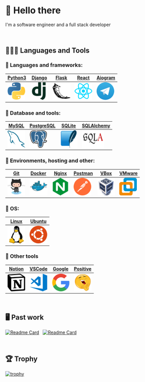  # 👋 Hello there
I'm a software engineer and a full stack developer
       
&nbsp;

## 👨🏼‍💻 Languages and Tools 
<div>

### 🐍 Languages and frameworks:
| <a href="https://www.python.org/">Python3</a> | <a href="https://www.djangoproject.com/">Django</a> | <a href="https://flask.palletsprojects.com/">Flask</a> | <a href="https://react.dev/">React</a> | <a href="https://aiogram.dev/">Aiogram</a> |
|----------|----------|----------|----------|----------|
|<img src="https://raw.githubusercontent.com/vompie/vompie/b0eb6233e89e7e2bf0b0e4a749729372157f1c1d/assets/python-icon.svg" title="Python"  alt="Python" width="55" height="55"/> |  <img src="https://raw.githubusercontent.com/vompie/vompie/b0eb6233e89e7e2bf0b0e4a749729372157f1c1d/assets/djangoproject-icon.svg" title="Django"  alt="Django" width="55" height="55"/> |  <img src="https://raw.githubusercontent.com/vompie/vompie/b0eb6233e89e7e2bf0b0e4a749729372157f1c1d/assets/pocoo_flask-icon.svg" title="Flask" alt="Flask" width="55" height="55"/> |  <img src="https://raw.githubusercontent.com/vompie/vompie/b0eb6233e89e7e2bf0b0e4a749729372157f1c1d/assets/reactjs-icon.svg" title="React" alt="React" width="55" height="55"/>|  <img src="https://raw.githubusercontent.com/vompie/vompie/b0eb6233e89e7e2bf0b0e4a749729372157f1c1d/assets/telegram-icon.svg" title="Aiogram" alt="Aiogram" width="55" height="55"/>| 

### 💾 Database and tools:

| <a href="https://www.mysql.com/">MySQL</a> | <a href="https://www.postgresql.org/">PostgreSQL</a> | <a href="https://www.sqlite.org/">SQLite</a> | <a href="https://www.sqlalchemy.org/">SQLAlchemy</a> |
|----------|----------|----------|----------|
|<img src="https://raw.githubusercontent.com/vompie/vompie/b03e9dc1ce056355fec9113d42a1205dc1e75fdb/assets/mysql-icon.svg" title="MySQL" alt="MySQL" width="55" height="55"/>|<img src="https://raw.githubusercontent.com/vompie/vompie/b0eb6233e89e7e2bf0b0e4a749729372157f1c1d/assets/postgresql-icon.svg" title="PostgreSQL" alt="PostgreSQL" width="55" height="55"/>|<img src="https://raw.githubusercontent.com/vompie/vompie/b03e9dc1ce056355fec9113d42a1205dc1e75fdb/assets/sqlite-icon.svg" title="SQLite" alt="SQLite" width="55" height="55"/>|<img src="https://raw.githubusercontent.com/vompie/vompie/dc36e766e048bd72d6ef31c613a35c2f5c62446f/assets/SQLAlchemy.svg" title="SQLAlchemy" alt="SQLAlchemy" width="70" height="55"/>|

### 🧰 Environments, hosting and other:

| <a href="https://github.com/">Git</a> | <a href="https://www.docker.com/">Docker</a> | <a href="https://nginx.org/">Nginx</a> | <a href="https://www.postman.com/">Postman</a> | <a href="https://www.virtualbox.org/">VBox</a> | <a href="https://www.vmware.com/">VMware</a> |
|----------|----------|----------|----------|----------|----------|
|<img src="https://raw.githubusercontent.com/vompie/vompie/b0eb6233e89e7e2bf0b0e4a749729372157f1c1d/assets/github-icon.svg" title="GitHub" alt="GitHub" width="55" height="55"/>|<img src="https://raw.githubusercontent.com/vompie/vompie/b0eb6233e89e7e2bf0b0e4a749729372157f1c1d/assets/docker-icon.svg" title="Docker" alt="Docker" width="55" height="55"/>|<img src="https://raw.githubusercontent.com/vompie/vompie/b0eb6233e89e7e2bf0b0e4a749729372157f1c1d/assets/nginx-icon.svg" title="Nginx" alt="Nginx" width="55" height="55"/>|<img src="https://raw.githubusercontent.com/vompie/vompie/b03e9dc1ce056355fec9113d42a1205dc1e75fdb/assets/getpostman-icon.svg" title="Postman" alt="Postman" width="55" height="55"/>| <img src="https://raw.githubusercontent.com/vompie/vompie/b03e9dc1ce056355fec9113d42a1205dc1e75fdb/assets/virtualbox-icon.svg" title="VBox" alt="VBox" width="55" height="55"/>|  <img src="https://raw.githubusercontent.com/vompie/vompie/b03e9dc1ce056355fec9113d42a1205dc1e75fdb/assets/vmware-workstation.svg" title="VMWare" alt="VMWare" width="55" height="55"/>|

### 🐧 OS:

| <a href="https://www.linux.org/">Linux</a> | <a href="https://ubuntu.com/">Ubuntu</a> |
|----------|----------|
| <img src="https://raw.githubusercontent.com/vompie/vompie/b03e9dc1ce056355fec9113d42a1205dc1e75fdb/assets/linux-icon.svg" title="Linux" alt="Linux" width="55" height="55"/> | <img src="https://raw.githubusercontent.com/vompie/vompie/b03e9dc1ce056355fec9113d42a1205dc1e75fdb/assets/ubuntu-icon.svg" title="Ubuntu" alt="Ubuntu" width="55" height="55"/>

### 🔧 Other tools

| <a href="https://www.notion.so/">Notion</a> | <a href="https://code.visualstudio.com/">VSCode</a> | <a href="https://www.google.com/">Google</a> | <a href="https://youtu.be/dQw4w9WgXcQ?si=39d936iFKX7BK-hB">Positive</a> |
|----------|----------|----------|----------|
|<img src="https://raw.githubusercontent.com/vompie/vompie/8a8e6f65b84384065bcd732eb2808f19e342d16a/assets/notion-icon.svg" title="Notion" alt="Notion" width="55" height="55" />|<img src="https://raw.githubusercontent.com/vompie/vompie/8a8e6f65b84384065bcd732eb2808f19e342d16a/assets/visualstudio_code-icon.svg" title="VSCode" alt="VSCode" width="55" height="55" />|<img src="https://raw.githubusercontent.com/vompie/vompie/8a8e6f65b84384065bcd732eb2808f19e342d16a/assets/google-icon.svg" title="Google" alt="Google" width="55" height="55" />|<img src="https://raw.githubusercontent.com/vompie/vompie/8a8e6f65b84384065bcd732eb2808f19e342d16a/assets/positive-icon.svg" title="Positive" alt="Positive" width="55" height="55" />|

</div>

&nbsp;

## 🖥 Past work

[![Readme Card](https://github-readme-stats.vercel.app/api/pin/?username=vompie&repo=PicLinker&bg_color=0d1116&title_color=ce09ec&text_color=a4aacb&icon_color=007ec6)](https://github.com/vompie/PicLinker) &nbsp;
[![Readme Card](https://github-readme-stats.vercel.app/api/pin/?username=vompie&repo=VomPieN&bg_color=0d1116&title_color=ce09ec&text_color=a4aacb&icon_color=007ec6)](https://github.com/vompie/VomPieN) &nbsp;

&nbsp;

## 🏆 Trophy

[![trophy](https://github-profile-trophy.vercel.app/?username=vompie&title=Experience,Commits&theme=dracula)](https://github.com/ryo-ma/github-profile-trophy)


<!--
- 🔭 I’m currently working on ...
- 🌱 I’m currently learning ...
- 🤔 I’m looking for help with ...
- 😄 Pronouns: ...
- ⚡ Fun fact: ...
-->
